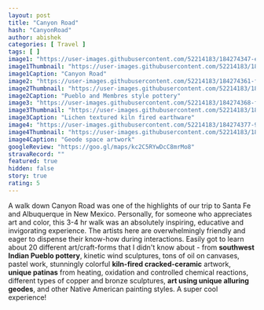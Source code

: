 ```yaml
---
layout: post
title: "Canyon Road"
hash: "CanyonRoad"
author: abishek
categories: [ Travel ]
tags: [ ]
image1: "https://user-images.githubusercontent.com/52214183/184274347-ee7438cf-a5b1-439c-8f33-92d54f17fb40.jpg"
image1Thumbnail: "https://user-images.githubusercontent.com/52214183/184952817-2fe53e78-b961-4c54-809d-7b4c219f5f92.jpg"
image1Caption: "Canyon Road"
image2: "https://user-images.githubusercontent.com/52214183/184274361-fdf410af-ff0e-4ade-855a-6a809e81093b.jpg"
image2Thumbnail: "https://user-images.githubusercontent.com/52214183/184952821-07bfba93-2cc0-42df-bfdf-59992be944ae.jpg"
image2Caption: "Pueblo and Membres style pottery"
image3: "https://user-images.githubusercontent.com/52214183/184274368-fae18149-2cc9-48e8-bd59-61a5cef819d7.jpg"
image3Thumbnail: "https://user-images.githubusercontent.com/52214183/184952825-52824682-d543-4a62-98d7-c4eaafd0d89b.jpg"
image3Caption: "Lichen textured kiln fired earthware"
image4: "https://user-images.githubusercontent.com/52214183/184274377-972aa3fc-7940-4157-aee6-9a4797fb39c4.jpg"
image4Thumbnail: "https://user-images.githubusercontent.com/52214183/184952833-2c52375c-6333-48eb-a919-1de2154ed0a4.jpg"
image4Caption: "Geode space artwork"
googleReview: "https://goo.gl/maps/kc2C5RYwDcC8mrMo8"
stravaRecord: ""
featured: true
hidden: false
story: true
rating: 5
---
```


A walk down Canyon Road was one of the highlights of our trip to Santa Fe and Albuquerque in New Mexico. Personally, for someone who appreciates art and color, this 3-4 hr walk was an absolutely inspiring, educative and invigorating experience. The artists here are overwhelmingly friendly and eager to dispense their know-how during interactions. Easily got to learn about 20 different art/craft-forms that I didn't know about - from **southwest Indian Pueblo pottery**, kinetic wind sculptures, tons of oil on canvases, pastel work, stunningly colorful **kiln-fired cracked-ceramic** artwork, **unique patinas** from heating, oxidation and controlled chemical reactions, different types of copper and bronze sculptures, **art using unique alluring geodes**, and other Native American painting styles. A super cool experience!